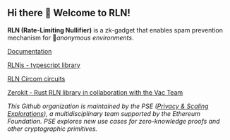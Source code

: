 ## Hi there 👋 Welcome to RLN!

**RLN (Rate-Limiting Nullifier)** is a zk-gadget that enables spam prevention mechanism for 🧙*anonymous environments*.

[Documentation](rate-limiting-nullifier.github.io/rln-docs/)

[RLNjs - typescript library](https://github.com/Rate-Limiting-Nullifier/rlnjs)

[RLN Circom circuits](https://github.com/Rate-Limiting-Nullifier/rln_circuits)

[Zerokit - Rust RLN library in collaboration with the Vac Team](https://github.com/vacp2p/zerokit)

*This Github organization is maintained by the PSE ([Privacy & Scaling Explorations](https://github.com/privacy-scaling-explorations/)), a multidisciplinary team supported by the Ethereum Foundation. PSE explores new use cases for zero-knowledge proofs and other cryptographic primitives.*

<!--
**Here are some ideas to get you started:**

🙋‍♀️ A short introduction - what is your organization all about?
🌈 Contribution guidelines - how can the community get involved?
👩‍💻 Useful resources - where can the community find your docs? Is there anything else the community should know?
🍿 Fun facts - what does your team eat for breakfast?
🧙 Remember, you can do mighty things with the power of [Markdown](https://docs.github.com/github/writing-on-github/getting-started-with-writing-and-formatting-on-github/basic-writing-and-formatting-syntax)
-->
